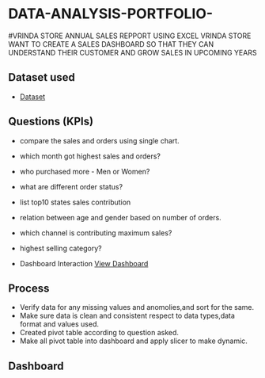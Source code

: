 # DATA-ANALYSIS-PORTFOLIO- 
#VRINDA STORE ANNUAL SALES REPPORT USING EXCEL 
VRINDA STORE WANT TO CREATE A SALES DASHBOARD SO THAT THEY CAN UNDERSTAND THEIR CUSTOMER AND GROW SALES IN UPCOMING YEARS 


## Dataset used
- <a href="https://github.com/Monoj123991/DATA-ANALYSIS-PORTFOLIO-/blob/main/Vrinda%20Store%20Data%20Analysis.xlsx">Dataset</a>

## Questions (KPIs)
- compare the sales and orders using single chart.
- which month got highest sales and orders?
- who purchased more - Men or Women?
- what are different order status?
- list top10 states sales contribution
- relation between age and gender based on number of orders.
- which channel is contributing maximum sales?
- highest selling category?

- Dashboard Interaction <a href="https://github.com/Monoj123991/DATA-ANALYSIS-PORTFOLIO-/commit/f16469d43c6b73db081aef555d738d587b5fab2a">View Dashboard</a>


## Process
- Verify data for any missing values and anomolies,and sort for the same.
- Make sure data is clean and consistent respect to data types,data format and values used.
- Created pivot table according to question asked.
- Make all pivot table into dashboard and apply slicer to make dynamic.

## Dashboard 
  
